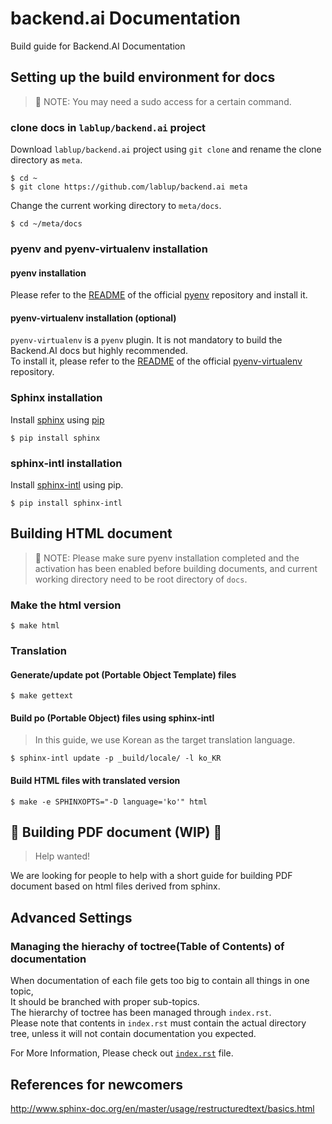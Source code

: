 # backend.ai Documentation

Build guide for Backend.AI Documentation


## Setting up the build environment for docs

> 📌 NOTE: You may need a sudo access for a certain command.

### clone docs in `lablup/backend.ai` project
Download `lablup/backend.ai` project using `git clone` and rename the clone directory as `meta`.

```console
$ cd ~
$ git clone https://github.com/lablup/backend.ai meta
```
Change the current working directory to `meta/docs`.

```console
$ cd ~/meta/docs
```

### pyenv and pyenv-virtualenv installation

#### pyenv installation
Please refer to the [README](https://github.com/pyenv/pyenv#installation) of the official [pyenv](https://github.com/pyenv/pyenv) repository and install it.

#### pyenv-virtualenv installation (optional)
`pyenv-virtualenv` is a `pyenv` plugin.  It is not mandatory to build the Backend.AI docs but highly recommended.   
To install it, please refer to the [README](https://github.com/pyenv/pyenv-virtualenv#installation) of the official [pyenv-virtualenv](https://github.com/pyenv/pyenv-virtualenv) repository.

### Sphinx installation

Install [sphinx](https://www.sphinx-doc.org/en/master/) using [pip](https://pypi.org/project/pip/)

```console
$ pip install sphinx
```

### sphinx-intl installation

Install [sphinx-intl](https://github.com/sphinx-doc/sphinx-intl) using pip.

```console
$ pip install sphinx-intl
```


## Building HTML document

> 📌 NOTE: Please make sure pyenv installation completed and the activation has been enabled before building documents, and current working directory need to be root directory of `docs`.

### Make the html version
```console
$ make html
```
### Translation

#### Generate/update pot (Portable Object Template) files
```console
$ make gettext
```

#### Build po (Portable Object) files using sphinx-intl

> In this guide, we use Korean as the target translation language.

```console
$ sphinx-intl update -p _build/locale/ -l ko_KR
```

#### Build HTML files with translated version

```console
$ make -e SPHINXOPTS="-D language='ko'" html
```

## 🚧 Building PDF document (WIP) 🚧

> Help wanted!   

We are looking for people to help with a short guide for building PDF document based on html files derived from sphinx.


## Advanced Settings

### Managing the hierachy of toctree(Table of Contents) of documentation

When documentation of each file gets too big to contain all things in one topic,   
It should be branched with proper sub-topics.   
The hierarchy of toctree has been managed through `index.rst`.   
Please note that contents in `index.rst` must contain the actual directory tree, unless it will not contain documentation you expected.   

For More Information, Please check out [`index.rst`](https://github.com/lablup/backend.ai/blob/main/docs/index.rst) file.


## References for newcomers

http://www.sphinx-doc.org/en/master/usage/restructuredtext/basics.html

